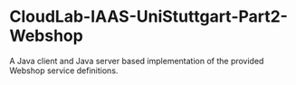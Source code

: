 # CloudLab-IAAS-UniStuttgart-Part2-Webshop

A Java client and Java server based implementation of the provided Webshop service definitions. 
